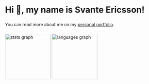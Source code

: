 <h1 align="left">Hi 👋, my name is Svante Ericsson!</h2>

###
You can read more about me on my [personal portfolio](https://svasim1.github.io/).

###
<div align="left">
  <img src="https://github-readme-stats.vercel.app/api?hide_title=false&hide_rank=false&show_icons=true&include_all_commits=true&count_private=true&disable_animations=false&theme=dark&locale=en&hide_border=true&username=svasim1" height="150" alt="stats graph"  />
  <img src="https://github-readme-stats.vercel.app/api/top-langs?locale=en&hide_title=false&layout=compact&card_width=320&langs_count=5&theme=dark&hide_border=true&username=svasim1" height="150" alt="languages graph"/>
</div>

